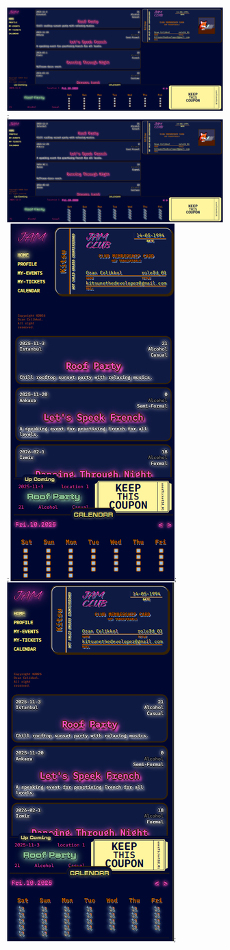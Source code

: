 ![demo desktop off](/frontend/public/demo/jamWebOff.png);
![demo desktop on](/frontend/public/demo/jamWebOn.png);
![demo mobile off](/frontend/public/demo/jamMobileOff.png);
![demo mobile on](/frontend/public/demo/jamMobileOn.png);